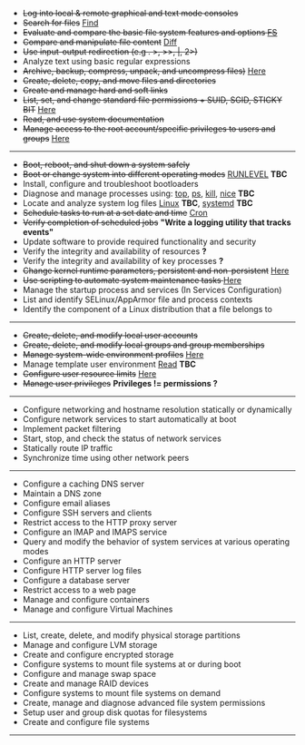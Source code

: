 
* <s>Log into local & remote graphical and text mode consoles</s> 
* <s>Search for files</s> [Find](/find.md)
* <s>Evaluate and compare the basic file system features and options [FS](/file_system.md)</s>
* <s>Compare and manipulate file content</s> [Diff](/diff.md)
* <s>Use input-output redirection (e.g . >, >>, |, 2>)</s> 
* Analyze text using basic regular expressions
* <s>Archive, backup, compress, unpack, and uncompress files)</s> [Here](/compress_backup.md)
* <s>Create, delete, copy, and move files and directories</s>
* <s>Create and manage hard and soft links</s>
* <s>List, set, and change standard file permissions + SUID, SGID, STICKY BIT</s> [Here](/file_perrmissions.md)
* <s>Read, and use system documentation</s>
* <s>Manage access to the root account/specific privileges to users and groups</s> [Here](/root_access.md)
---
* <s>Boot, reboot, and shut down a system safely</s>
* <s>Boot or change system into different operating modes</s> [RUNLEVEL](/run_levels.md) **TBC**
* Install, configure and troubleshoot bootloaders
* Diagnose and manage processes using: [top](/top.md), [ps](/ps.md), [kill](/kill.md), [nice](/nice.md) **TBC**
* Locate and analyze system log files [Linux](/logging.md) **TBC**, [systemd](/loggd.md) **TBC** 
* <s>Schedule tasks to run at a set date and time</s> [Cron](/cron.md) 
* <s>Verify completion of scheduled jobs</s> **"Write a logging utility that tracks events"**
* Update software to provide required functionality and security
* Verify the integrity and availability of resources **?**
* Verify the integrity and availability of key processes **?**
* <s>Change kernel runtime parameters, persistent and non-persistent</s> [Here](/runtime_parameters.md)
* <s>Use scripting to automate system maintenance tasks </s> [Here](/scripting_automate_tasks.md)
* Manage the startup process and services (In Services Configuration)
* List and identify SELinux/AppArmor file and process contexts
* Identify the component of a Linux distribution that a file belongs to 
---
* <s>Create, delete, and modify local user accounts</s>
* <s>Create, delete, and modify local groups and group memberships</s>
* <s>Manage system-wide environment profiles</s> [Here](/env_profiles.md)
* Manage template user environment [Read](/template_usr_env.md) **TBC**
* <s>Configure user resource limits</s> [Here](/usr_resource_limits.md)
* <s>Manage user privileges</s> **Privileges != permissions ?**
---
* Configure networking and hostname resolution statically or dynamically
* Configure network services to start automatically at boot
* Implement packet filtering
* Start, stop, and check the status of network services
* Statically route IP traffic
* Synchronize time using other network peers 
---
* Configure a caching DNS server
* Maintain a DNS zone
* Configure email aliases
* Configure SSH servers and clients
* Restrict access to the HTTP proxy server
* Configure an IMAP and IMAPS service
* Query and modify the behavior of system services at various operating modes
* Configure an HTTP server
* Configure HTTP server log files
* Configure a database server
* Restrict access to a web page
* Manage and configure containers
* Manage and configure Virtual Machines 
---
* List, create, delete, and modify physical storage partitions
* Manage and configure LVM storage
* Create and configure encrypted storage
* Configure systems to mount file systems at or during boot
* Configure and manage swap space
* Create and manage RAID devices
* Configure systems to mount file systems on demand
* Create, manage and diagnose advanced file system permissions
* Setup user and group disk quotas for filesystems
* Create and configure file systems 
---
